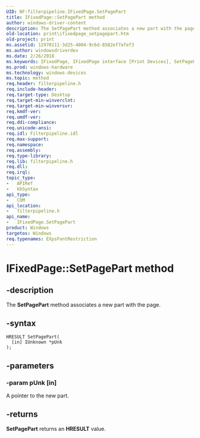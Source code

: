 ```yaml
---
UID: NF:filterpipeline.IFixedPage.SetPagePart
title: IFixedPage::SetPagePart method
author: windows-driver-content
description: The SetPagePart method associates a new part with the page.
old-location: print\ifixedpage_setpagepart.htm
old-project: print
ms.assetid: 12970111-3d25-4004-9c6d-8582ef7afef3
ms.author: windowsdriverdev
ms.date: 2/26/2018
ms.keywords: IFixedPage, IFixedPage interface [Print Devices], SetPagePart method, IFixedPage::SetPagePart, SetPagePart method [Print Devices], SetPagePart method [Print Devices], IFixedPage interface, SetPagePart,IFixedPage.SetPagePart, filterpipeline/IFixedPage::SetPagePart, filterpipeline_03059a3d-9aac-4ff2-8506-7754327942f6.xml, print.ifixedpage_setpagepart
ms.prod: windows-hardware
ms.technology: windows-devices
ms.topic: method
req.header: filterpipeline.h
req.include-header: 
req.target-type: Desktop
req.target-min-winverclnt: 
req.target-min-winversvr: 
req.kmdf-ver: 
req.umdf-ver: 
req.ddi-compliance: 
req.unicode-ansi: 
req.idl: Filterpipeline.idl
req.max-support: 
req.namespace: 
req.assembly: 
req.type-library: 
req.lib: filterpipeline.h
req.dll: 
req.irql: 
topic_type:
-	APIRef
-	kbSyntax
api_type:
-	COM
api_location:
-	filterpipeline.h
api_name:
-	IFixedPage.SetPagePart
product: Windows
targetos: Windows
req.typenames: EXpsFontRestriction
---
```


# IFixedPage::SetPagePart method


## -description


The <b>SetPagePart</b> method associates a new part with the page.


## -syntax


````
HRESULT SetPagePart(
  [in] IUnknown *pUnk
);
````


## -parameters




### -param pUnk [in]

A pointer to the new part.


## -returns



<b>SetPagePart</b> returns an <b>HRESULT</b> value.



